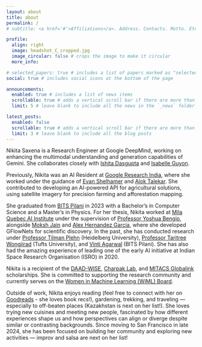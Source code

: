 ```yaml
---
layout: about
title: about
permalink: /
# subtitle: <a href='#'>Affiliations</a>. Address. Contacts. Motto. Etc.

profile:
  align: right
  image: headshot_C_cropped.jpg
  image_circular: false # crops the image to make it circular
  more_info: 

# selected_papers: true # includes a list of papers marked as "selected={true}"
social: true # includes social icons at the bottom of the page

announcements:
  enabled: true # includes a list of news items
  scrollable: true # adds a vertical scroll bar if there are more than 3 news items
  limit: 5 # leave blank to include all the news in the `_news` folder

latest_posts:
  enabled: false
  scrollable: true # adds a vertical scroll bar if there are more than 3 new posts items
  limit: 3 # leave blank to include all the blog posts
---
```


Nikita Saxena is a Research Engineer at Google DeepMind, working on enhancing the multimodal understanding and generation capabilities of Gemini. She collaborates closely with [Ishita Dasgupta](https://ishita-dg.github.io/) and [Isabelle Guyon](https://guyon.chalearn.org/).

Previously, Nikita was an AI Resident at [Google Research India](https://research.google/teams/india-research-lab/), where she worked under the guidance of [Evan Shelhamer](http://imaginarynumber.net/) and [Alok Talekar](https://research.google/people/106902/). She contributed to developing an AI-powered API for agricultural solutions, using satellite imagery for precision farming and afforestation mapping.

She graduated from [BITS Pilani](https://www.bits-pilani.ac.in/) in 2023 with a Bachelor’s in Computer Science and a Master’s in Physics. For her thesis, Nikita worked at [Mila Quebec AI Institute](https://mila.quebec/en) under the supervision of [Professor Yoshua Bengio](https://yoshuabengio.org/), alongside [Moksh Jain](https://mj10.github.io/) and [Alex Hernandez Garcia](https://alexhernandezgarcia.github.io/), where she developed GFlowNets for scientific discovery. In the past, she has conducted research under [Professor Tilman Plehn](https://www.thphys.uni-heidelberg.de/~plehn/) (Heidelberg University), [Professor Taritree Wongjirad](https://as.tufts.edu/physics/people/faculty/taritree-wongjirad) (Tufts University), and [Vinti Agarwal](https://vinti8776.github.io/v_agarwal) (BITS Pilani). She has also had the amazing experience of leading one of the early AI initiative at Indian Space Research Organisation (ISRO) in 2020.

Nikita is a recipient of the [DAAD-WISE](https://www.daad.in/en/2023/09/20/applications-invited-working-internships-in-science-and-engineering-wise-2023-24/), [Charpak Lab](https://www.inde.campusfrance.org/france-excellence-charpak-summer-training-scholarship), and [MITACS Globalink](https://www.mitacs.ca/our-programs/globalink-research-award-students-postdocs/) scholarships. She is committed to supporting the research community and currently serves on the [Women in Machine Learning (WiML) Board](https://www.wiml.org/directors).

Outside of work, Nikita enjoys reading (feel free to connect with her on [Goodreads](https://www.goodreads.com/user/show/173068668-nikita-saxena) - she loves book recs!), gardening, trekking, and traveling — especially to off-beaten places (Kazakhstan is next on her list!). She loves trying new cuisines and meeting new people, fascinated by how different experiences shape us and how perspectives can align or diverge despite similar or contrasting backgrounds. Since moving to San Francisco in late 2024, she has been focused on building her community and exploring new activities — improv and salsa are next on her list!
